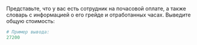 Представьте, что у вас есть сотрудник на почасовой оплате, а также словарь с информацией о его грейде и отработанных часах. Выведите общую стоимость:

```python
# Пример вывода:
27200
```